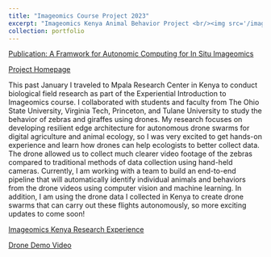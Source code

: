 ```yaml
---
title: "Imageomics Course Project 2023"
excerpt: "Imageomics Kenya Animal Behavior Project <br/><img src='/images/resized_flying_drones.png'>"
collection: portfolio
---
```

[Publication: A Framwork for Autonomic Computing for In Situ Imageomics](https://github.com/jennamk14/jennamk14.github.io/blob/master/_publications/mmls23.md)

[Project Homepage](https://github.com/jennamk14/jennamk14.github.io/blob/master/_publications/mmls23.md)

This past January I traveled to Mpala Research Center in Kenya to conduct biological field research as part of the Experiential Introduction to Imageomics course. I collaborated with students and faculty from The Ohio State University, Virginia Tech, Princeton, and Tulane University to study the behavior of zebras and giraffes using drones. My research focuses on developing resilient edge architecture for autonomous drone swarms for digital agriculture and animal ecology, so I was very excited to get hands-on experience and learn how drones can help ecologists to better collect data. The drone allowed us to collect much clearer video footage of the zebras compared to traditional methods of data collection using hand-held cameras. Currently, I am working with a team to build an end-to-end pipeline that will automatically identify individual animals and behaviors from the drone videos using computer vision and machine learning. In addition, I am using the drone data I collected in Kenya to create drone swarms that can carry out these flights autonomously, so more exciting updates to come soon!

[Imageomics Kenya Research Experience](https://imageomics.osu.edu/news/2023/01/imageomics-embarks-kenya-research-experience)

[Drone Demo Video](https://user-images.githubusercontent.com/97924986/232631865-f5a60c14-9b9d-4cdb-beb6-76d954d5938f.mp4)

